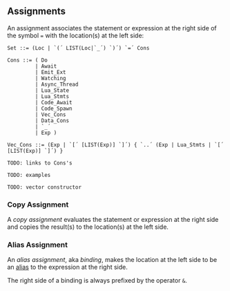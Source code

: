 ## Assignments

An assignment associates the statement or expression at the right side of the
symbol `=` with the location(s) at the left side:

```ceu
Set ::= (Loc | `(´ LIST(Loc|`_´) `)´) `=´ Cons

Cons ::= ( Do
         | Await
         | Emit_Ext
         | Watching
         | Async_Thread
         | Lua_State
         | Lua_Stmts
         | Code_Await
         | Code_Spawn
         | Vec_Cons
         | Data_Cons
         | `_´
         | Exp )

Vec_Cons ::= (Exp | `[´ [LIST(Exp)] `]´) { `..´ (Exp | Lua_Stmts | `[´ [LIST(Exp)] `]´) }
```

`TODO: links to Cons's`

`TODO: examples`

`TODO: vector constructor`

### Copy Assignment

A *copy assignment* evaluates the statement or expression at the right side and
copies the result(s) to the location(s) at the left side.

### Alias Assignment

An *alias assignment*, aka *binding*, makes the location at the left side to be
an [alias](#TODO) to the expression at the right side.

The right side of a binding is always prefixed by the operator `&`.
